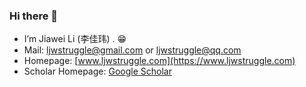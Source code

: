 ### Hi there 👋

- I’m Jiawei Li (李佳玮) . 😁
- Mail: ljwstruggle@gmail.com or ljwstruggle@qq.com
- Homepage: [www.ljwstruggle.com](https://www.ljwstruggle.com)
- Scholar Homepage: [Google Scholar](https://scholar.google.com/citations?user=5QyQqYsAAAAJ&hl=en)

<!--
**jiawei6636/jiawei6636** is a ✨ _special_ ✨ repository because its `README.md` (this file) appears on your GitHub profile.

Here are some ideas to get you started:

- 🔭 I’m currently working on ...
- 🌱 I’m currently learning ...
- 👯 I’m looking to collaborate on ...
- 🤔 I’m looking for help with ...
- 💬 Ask me about ...
- 📫 How to reach me: ...
- 😄 Pronouns: ...
- ⚡ Fun fact: ...
-->
